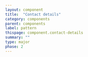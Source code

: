 ```yaml
---
layout: component
title:  "Contact details"
category: components
parent: components
label: pattern
thispage: component.contact-details
summary: ""
type: major
phase: 2
---
```

